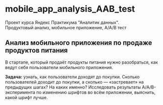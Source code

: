 # mobile_app_analysis_AAB_test
Проект курса Яндекс Практикума "Аналитик данных".  
Продуктовый анализ, мобильное приложение, A/A/B тест
## Анализ мобильного приложения по продаже продуктов питания
В стартапе, который продаёт продукты питания нужно разобраться, как ведут себя пользователи мобильного приложения.

**Задача:** узнать, как пользователи доходят до покупки. Сколько пользователей доходит до покупки, а сколько — «застревает» на предыдущих шагах? На каких именно? Исследовать результаты A/A/B-эксперимента по изменению шрифтов во всём приложении, выяснить, какой шрифт лучше.
